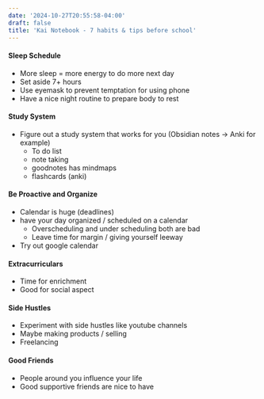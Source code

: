 ```yaml
---
date: '2024-10-27T20:55:58-04:00'
draft: false
title: 'Kai Notebook - 7 habits & tips before school'
---
```


#### Sleep Schedule
- More sleep = more energy to do more next day
- Set aside 7+ hours
- Use eyemask to prevent temptation for using phone
- Have a nice night routine to prepare body to rest

#### Study System
- Figure out a study system that works for you (Obsidian notes -> Anki for example)
	- To do list
	- note taking
	- goodnotes has mindmaps
	- flashcards (anki)

#### Be Proactive and Organize
- Calendar is huge (deadlines)
- have your day organized / scheduled on a calendar
	- Overscheduling and under scheduling both are bad
	- Leave time for margin / giving yourself leeway
- Try out google calendar

#### Extracurriculars
- Time for enrichment
- Good for social aspect

#### Side Hustles
- Experiment with side hustles like youtube channels
- Maybe making products / selling
- Freelancing

#### Good Friends
- People around you influence your life
- Good supportive friends are nice to have